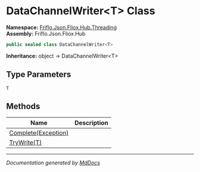 ﻿<!--  
  <auto-generated>   
    The contents of this file were generated by a tool.  
    Changes to this file may be list if the file is regenerated  
  </auto-generated>   
-->

# DataChannelWriter\<T\> Class

**Namespace:** [Friflo.Json.Fliox.Hub.Threading](../index.md)  
**Assembly:** Friflo.Json.Fliox.Hub

```csharp
public sealed class DataChannelWriter<T>
```

**Inheritance:** object → DataChannelWriter\<T\>

## Type Parameters

`T`

## Methods

| Name                                       | Description |
| ------------------------------------------ | ----------- |
| [Complete(Exception)](methods/Complete.md) |             |
| [TryWrite(T)](methods/TryWrite.md)         |             |

___

*Documentation generated by [MdDocs](https://github.com/ap0llo/mddocs)*
